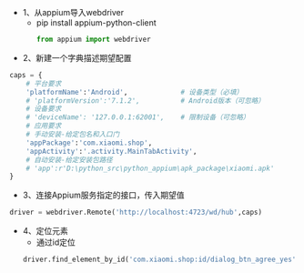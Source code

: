 - 1、从appium导入webdriver
    - pip install appium-python-client
        ```python
      from appium import webdriver
        ```
- 2、新建一个字典描述期望配置
```python
caps = {
    # 平台要求
    'platformName':'Android',             # 设备类型（必填）
    # 'platformVersion':'7.1.2',          # Android版本（可忽略）
    # 设备要求
    # 'deviceName': '127.0.0.1:62001',    # 限制设备（可忽略）
    # 应用要求
    # 手动安装-给定包名和入口门
    'appPackage':'com.xiaomi.shop',
    'appActivity':'.activity.MainTabActivity',
    # 自动安装-给定安装包路径
    # 'app':r'D:\python_src\python_appium\apk_package\xiaomi.apk'
}
```
- 3、连接Appium服务指定的接口，传入期望值
```python
driver = webdriver.Remote('http://localhost:4723/wd/hub',caps)
```
- 4、定位元素
    - 通过id定位
    ```python
    driver.find_element_by_id('com.xiaomi.shop:id/dialog_btn_agree_yes').click()
    ```
